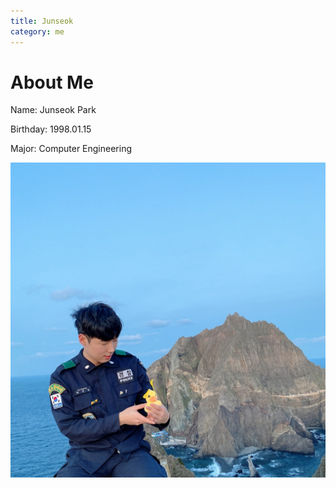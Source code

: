 ```yaml
---
title: Junseok
category: me
---
```

# About Me
Name: Junseok Park

Birthday: 1998.01.15

Major: Computer Engineering

![dokdo_pic](./KakaoTalk_Photo_2020-04-25-20-58-57.png)
